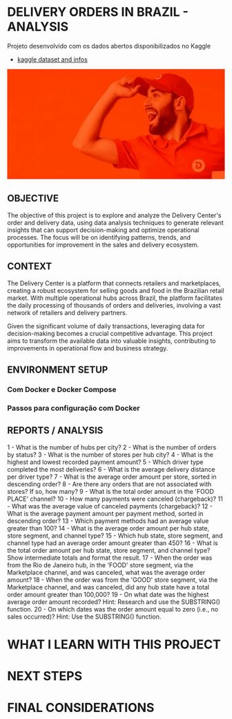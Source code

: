 # DELIVERY ORDERS IN BRAZIL - ANALYSIS

Projeto desenvolvido com os dados abertos disponibilizados no Kaggle
* [kaggle dataset and infos](https://www.kaggle.com/datasets/nosbielcs/brazilian-delivery-center)

![Company Logo](img/dataset-cover.jpeg)

## OBJECTIVE

The objective of this project is to explore and analyze the Delivery Center's order and delivery data, using data analysis techniques to generate relevant insights that can support decision-making and optimize operational processes. The focus will be on identifying patterns, trends, and opportunities for improvement in the sales and delivery ecosystem.

## CONTEXT

The Delivery Center is a platform that connects retailers and marketplaces, creating a robust ecosystem for selling goods and food in the Brazilian retail market. With multiple operational hubs across Brazil, the platform facilitates the daily processing of thousands of orders and deliveries, involving a vast network of retailers and delivery partners.

Given the significant volume of daily transactions, leveraging data for decision-making becomes a crucial competitive advantage. This project aims to transform the available data into valuable insights, contributing to improvements in operational flow and business strategy.


## ENVIRONMENT SETUP

### Com Docker e Docker Compose

### Passos para configuração com Docker


## REPORTS / ANALYSIS

1 - What is the number of hubs per city?
2 - What is the number of orders by status?
3 - What is the number of stores per hub city?
4 - What is the highest and lowest recorded payment amount?
5 - Which driver type completed the most deliveries?
6 - What is the average delivery distance per driver type?
7 - What is the average order amount per store, sorted in descending order?
8 - Are there any orders that are not associated with stores? If so, how many?
9 - What is the total order amount in the 'FOOD PLACE' channel?
10 - How many payments were canceled (chargeback)?
11 - What was the average value of canceled payments (chargeback)?
12 - What is the average payment amount per payment method, sorted in descending order?
13 - Which payment methods had an average value greater than 100?
14 - What is the average order amount per hub state, store segment, and channel type?
15 - Which hub state, store segment, and channel type had an average order amount greater than 450?
16 - What is the total order amount per hub state, store segment, and channel type? Show intermediate totals and format the result.
17 - When the order was from the Rio de Janeiro hub, in the 'FOOD' store segment, via the Marketplace channel, and was canceled, what was the average order amount?
18 - When the order was from the 'GOOD' store segment, via the Marketplace channel, and was canceled, did any hub state have a total order amount greater than 100,000?
19 - On what date was the highest average order amount recorded? Hint: Research and use the SUBSTRING() function.
20 - On which dates was the order amount equal to zero (i.e., no sales occurred)? Hint: Use the SUBSTRING() function.

# WHAT I LEARN WITH THIS PROJECT


# NEXT STEPS


# FINAL CONSIDERATIONS